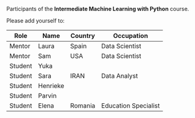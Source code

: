 
Participants of the **Intermediate Machine Learning with Python** course.

Please add yourself to:

Role | Name | Country | Occupation
--- | --- | --- | ---
Mentor | Laura | Spain | Data Scientist
Mentor | Sam | USA | Data Scientist
Student | Yuka |  |  
Student | Sara |  IRAN | Data Analyst 
Student | Henrieke |  |  
Student | Parvin |  |  
Student | Elena | Romania | Education Specialist  
